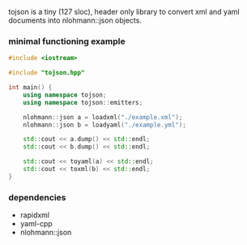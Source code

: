 tojson is a tiny (127 sloc), header only library to convert xml and yaml documents into nlohmann::json objects.

### minimal functioning example

```c++
#include <iostream>

#include "tojson.hpp"

int main() {
	using namespace tojson;
	using namespace tojson::emitters;

	nlohmann::json a = loadxml("./example.xml");
	nlohmann::json b = loadyaml("./example.yml");

	std::cout << a.dump() << std::endl;
	std::cout << b.dump() << std::endl;

	std::cout << toyaml(a) << std::endl;
	std::cout << toxml(b) << std::endl;
}
```

### dependencies

- rapidxml
- yaml-cpp
- nlohmann::json
